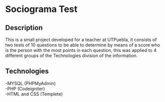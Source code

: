 # Sociograma Test

## Description

This is a small project developed for a teacher at UTPuebla, it consists of two tests of 10 questions to be able to determine by means of a score who is the person with the most points in each question, this was applied to 4 different groups of the Technologies division of the information.

## Technologies

-MYSQL (PHPMyAdmin)<br>
-PHP (Codeigniter)<br>
-HTML and CSS (Templete)
